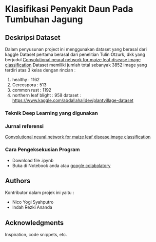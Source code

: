 # Klasifikasi Penyakit Daun Pada Tumbuhan Jagung

## Deskripsi Dataset 

Dalam penyusunan project ini menggunakan dataset yang berasal dari kaggle
Dataset pertama berasal dari penelitian Tulin Otzurk, dkk yang berjudul [Convolutional neural network for maize leaf disease image classification](http://journal.uad.ac.id/index.php/TELKOMNIKA/article/view/14840)
Dataset memiliki jumlah total sebanyak 3852 image yang terdiri atas 3 kelas dengan rincian :
1. healthy : 1162
2. Cercospora : 513
3. common rust : 1192
4. northern leaf blight : 958
dataset : https://www.kaggle.com/abdallahalidev/plantvillage-dataset

### Teknik Deep Learning yang digunakan



### Jurnal referensi 

[Convolutional neural network for maize leaf disease image classification](http://journal.uad.ac.id/index.php/TELKOMNIKA/article/view/14840)

### Cara Pengeksekusian Program

* Download file .ipynb 
* Buka di Notebook anda atau [google colabolatory](https://colab.research.google.com/) 

## Authors

Kontributor dalam projek ini yaitu :
* Nico Yogi Syahputro
* Indah Rezki Ananda

## Acknowledgments

Inspiration, code snippets, etc.

